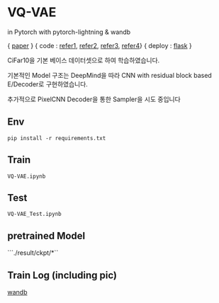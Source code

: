 # VQ-VAE 

in Pytorch with pytorch-lightning & wandb

{ [paper](https://arxiv.org/pdf/1711.00937.pdf) }
{ code : [refer1](https://github.com/deepmind/sonnet/tree/master),
[refer2](https://github.com/zalandoresearch/pytorch-vq-vae),
[refer3](https://github.com/anantzoid/Conditional-PixelCNN-decoder),
[refer4](https://github.com/j-min/PixelCNN)}
{ deploy : [flask]() }

CiFar10을 기본 베이스 데이터셋으로 하여 학습하였습니다.

기본적인 Model 구조는 DeepMind을 따라 CNN with residual block based E/Decoder로 구현하였습니다.

추가적으로 PixelCNN Decoder을 통한 Sampler을 시도 중입니다

## Env
```
pip install -r requirements.txt
```

## Train
```
VQ-VAE.ipynb
```

## Test
```
VQ-VAE_Test.ipynb
```

## pretrained Model
```./result/ckpt/*``

## Train Log (including pic)
[wandb](https://wandb.ai/nemod-leo/VQ-VAE/runs/tlwp9uqp?workspace=user-nemod-leo)
